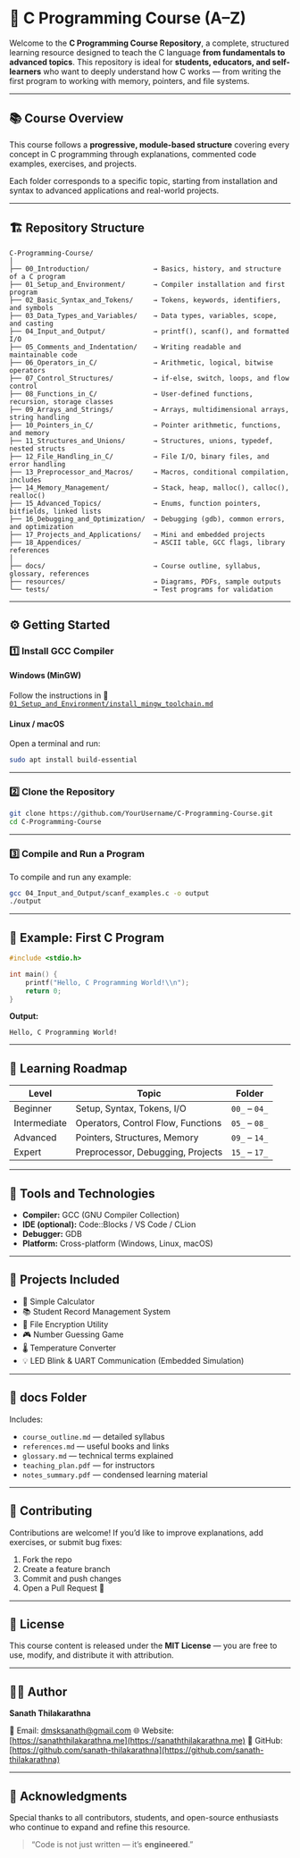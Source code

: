 # 🧠 C Programming Course (A–Z)

Welcome to the **C Programming Course Repository**, a complete, structured learning resource designed to teach the C language **from fundamentals to advanced topics**.
This repository is ideal for **students, educators, and self-learners** who want to deeply understand how C works — from writing the first program to working with memory, pointers, and file systems.

---

## 📚 Course Overview

This course follows a **progressive, module-based structure** covering every concept in C programming through explanations, commented code examples, exercises, and projects.

Each folder corresponds to a specific topic, starting from installation and syntax to advanced applications and real-world projects.

---

## 🏗️ Repository Structure

```
C-Programming-Course/
│
├── 00_Introduction/                → Basics, history, and structure of a C program
├── 01_Setup_and_Environment/       → Compiler installation and first program
├── 02_Basic_Syntax_and_Tokens/     → Tokens, keywords, identifiers, and symbols
├── 03_Data_Types_and_Variables/    → Data types, variables, scope, and casting
├── 04_Input_and_Output/            → printf(), scanf(), and formatted I/O
├── 05_Comments_and_Indentation/    → Writing readable and maintainable code
├── 06_Operators_in_C/              → Arithmetic, logical, bitwise operators
├── 07_Control_Structures/          → if-else, switch, loops, and flow control
├── 08_Functions_in_C/              → User-defined functions, recursion, storage classes
├── 09_Arrays_and_Strings/          → Arrays, multidimensional arrays, string handling
├── 10_Pointers_in_C/               → Pointer arithmetic, functions, and memory
├── 11_Structures_and_Unions/       → Structures, unions, typedef, nested structs
├── 12_File_Handling_in_C/          → File I/O, binary files, and error handling
├── 13_Preprocessor_and_Macros/     → Macros, conditional compilation, includes
├── 14_Memory_Management/           → Stack, heap, malloc(), calloc(), realloc()
├── 15_Advanced_Topics/             → Enums, function pointers, bitfields, linked lists
├── 16_Debugging_and_Optimization/  → Debugging (gdb), common errors, and optimization
├── 17_Projects_and_Applications/   → Mini and embedded projects
├── 18_Appendices/                  → ASCII table, GCC flags, library references
│
├── docs/                           → Course outline, syllabus, glossary, references
├── resources/                      → Diagrams, PDFs, sample outputs
└── tests/                          → Test programs for validation
```

---

## ⚙️ Getting Started

### 1️⃣ Install GCC Compiler

#### Windows (MinGW)

Follow the instructions in
📄 [`01_Setup_and_Environment/install_mingw_toolchain.md`](01_Setup_and_Environment/install_mingw_toolchain.md)

#### Linux / macOS

Open a terminal and run:

```bash
sudo apt install build-essential
```

---

### 2️⃣ Clone the Repository

```bash
git clone https://github.com/YourUsername/C-Programming-Course.git
cd C-Programming-Course
```

---

### 3️⃣ Compile and Run a Program

To compile and run any example:

```bash
gcc 04_Input_and_Output/scanf_examples.c -o output
./output
```

---

## 🧩 Example: First C Program

```c
#include <stdio.h>

int main() {
    printf("Hello, C Programming World!\\n");
    return 0;
}
```

**Output:**

```
Hello, C Programming World!
```

---

## 📖 Learning Roadmap

| Level        | Topic                              | Folder        |
| ------------ | ---------------------------------- | ------------- |
| Beginner     | Setup, Syntax, Tokens, I/O         | `00_` – `04_` |
| Intermediate | Operators, Control Flow, Functions | `05_` – `08_` |
| Advanced     | Pointers, Structures, Memory       | `09_` – `14_` |
| Expert       | Preprocessor, Debugging, Projects  | `15_` – `17_` |

---

## 🧮 Tools and Technologies

* **Compiler:** GCC (GNU Compiler Collection)
* **IDE (optional):** Code::Blocks / VS Code / CLion
* **Debugger:** GDB
* **Platform:** Cross-platform (Windows, Linux, macOS)

---

## 🎯 Projects Included

* 🧮 Simple Calculator
* 📚 Student Record Management System
* 🔐 File Encryption Utility
* 🎮 Number Guessing Game
* 🌡️ Temperature Converter
* 💡 LED Blink & UART Communication (Embedded Simulation)

---

## 📁 docs Folder

Includes:

* `course_outline.md` — detailed syllabus
* `references.md` — useful books and links
* `glossary.md` — technical terms explained
* `teaching_plan.pdf` — for instructors
* `notes_summary.pdf` — condensed learning material

---

## 🧰 Contributing

Contributions are welcome!
If you’d like to improve explanations, add exercises, or submit bug fixes:

1. Fork the repo
2. Create a feature branch
3. Commit and push changes
4. Open a Pull Request 🎉

---

## 🧾 License

This course content is released under the **MIT License** — you are free to use, modify, and distribute it with attribution.

---

## 👨‍🏫 Author

**Sanath Thilakarathna**

📧 Email: [dmsksanath@gmail.com](mailto:dmsksanath@gmail.com)
🌐 Website: [https://sanaththilakarathna.me](https://sanaththilakarathna.me)
📘 GitHub: [https://github.com/sanath-thilakarathna](https://github.com/sanath-thilakarathna)

---

## 🌟 Acknowledgments

Special thanks to all contributors, students, and open-source enthusiasts who continue to expand and refine this resource.

> “Code is not just written — it’s **engineered**.”
